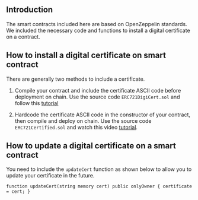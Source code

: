 ## Introduction
The smart contracts included here are based on OpenZeppelin standards. We included the necessary code and functions to install a digital certificate on a contract.

## How to install a digital certificate on smart contract
There are generally two methods to include a certificate.

1. Compile your contract and include the certificate ASCII code before deployment on chain.
Use the source code `ERC721DigiCert.sol` and follow this [tutorial](https://ztamp.io/install-digital-certificate-on-smart-contract) 

2. Hardcode the certificate ASCII code in the constructor of your contract, then compile and deploy on chain. 
Use the source code `ERC721Certified.sol` and watch this video [tutorial](https://www.youtube.com/watch?v=rswZenr2_TM).

## How to update a digital certificate on a smart contract
You need to include the `updateCert` function as shown below to allow you to update your certificate in the future. 

`function updateCert(string memory cert) public onlyOwner {
   certificate = cert;
}`
